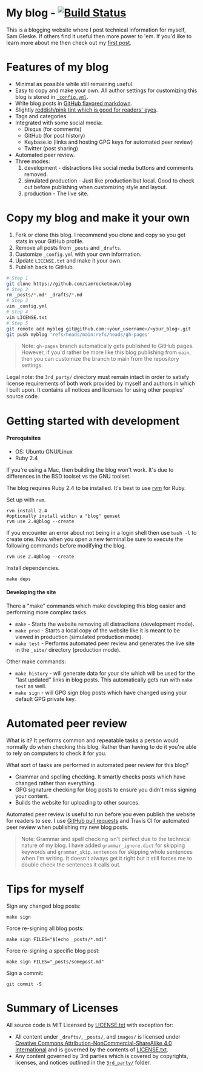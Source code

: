 # My blog - [![Build Status][stat]][ci]

This is a blogging website where I post technical information for myself, Sam
Gleske.  If others find it useful then more power to 'em.  If you'd like to
learn more about me then check out my [first post][post].

# Features of my blog

- Minimal as possible while still remaining useful.
- Easy to copy and make your own.  All author settings for customizing this blog
  is stored in [`_config.yml`][c].
- Write blog posts in [GitHub flavored markdown][gfm].
- Slightly [reddish/pink tint which is good for readers' eyes][flux].
- Tags and categories.
- Integrated with some social media:
  - Disqus (for comments)
  - GitHub (for post history)
  - Keybase.io (links and hosting GPG keys for automated peer review)
  - Twitter (post sharing)
- Automated peer review.
- Three modes:
  1. development - distractions like social media buttons and comments removed.
  2. simulated production - Just like production but local.  Good to check out
     before publishing when customizing style and layout.
  3. production - The live site.

# Copy my blog and make it your own

1. Fork or clone this blog.  I recommend you clone and copy so you get stats in
   your GitHub profile.
2. Remove all posts from `_posts` and `_drafts`.
3. Customize `_config.yml` with your own information.
4. Update `LICENSE.txt` and make it your own.
4. Publish back to GitHub.

```bash
# Step 1
git clone https://github.com/samrocketman/blog
# Step 2
rm _posts/*.md* _drafts/*.md
# Step 3
vim _config.yml
# Step 4
vim LICENSE.txt
# Step 5
git remote add myblog git@github.com:<your_username>/<your_blog>.git
git push myblog 'refs/heads/main:refs/heads/gh-pages'
```

> Note: `gh-pages` branch automatically gets published to GitHub pages.
> However, if you'd rather be more like this blog publishing from `main`, then
> you can customize the branch to main from the repository settings.

Legal note: the `3rd_party/` directory must remain intact in order to satisfy
license requirements of both work provided by myself and authors in which I
built upon.  It contains all notices and licenses for using other peoples'
source code.

# Getting started with development

#### Prerequisites

- OS: Ubuntu GNU/Linux
- Ruby 2.4

If you're using a Mac, then building the blog won't work.  It's due to
differences in the BSD toolset vs the GNU toolset.

The blog requires Ruby 2.4 to be installed.  It's best to use [rvm][rvm] for
Ruby.

Set up with `rvm`.

    rvm install 2.4
    #optionally install within a "blog" gemset
    rvm use 2.4@blog --create

If you encounter an error about not being in a login shell then use `bash -l` to
create one.  Now when you open a new terminal be sure to execute the following
commands before modifying the blog.

    rvm use 2.4@blog --create

Install dependencies.

    make deps

#### Developing the site

There a "make" commands which make developing this blog easier and performing
more complex tasks.

- `make` - Starts the website removing all distractions (development mode).
- `make prod` - Starts a local copy of the website like it is meant to be viewed
  in production (simulated production mode).
- `make test` - Performs automated peer review and generates the live site in
  the `_site/` directory (production mode).

Other make commands:

- `make history` - will generate data for your site which will be used for the
  "last updated" links in blog posts.  This automatically gets run with `make
  test` as well.
- `make sign` - will GPG sign blog posts which have changed using your default
  GPG private key.

# Automated peer review

What is it?  It performs common and repeatable tasks a person would normally do
when checking this blog.  Rather than having to do it you're able to rely on
computers to check it for you.

What sort of tasks are performed in automated peer review for this blog?

- Grammar and spelling checking.  It smartly checks posts which have changed
  rather than everything.
- GPG signature checking for blog posts to ensure you didn't miss signing your
  content.
- Builds the website for uploading to other sources.

Automated peer review is useful to run before you even publish the website for
readers to see.  I use [GitHub pull requests][pr] and Travis CI for automated
peer review when publishing my new blog posts.

> Note: Grammar and spell checking isn't perfect due to the technical nature of
> my blog.  I have added `grammar_ignore.dict` for skipping keywords and
> `grammar_skip.sentences` for skipping whole sentences when I'm writing.  It
> doesn't always get it right but it still forces me to double check the
> sentences it calls out.

# Tips for myself

Sign any changed blog posts:

    make sign

Force re-signing all blog posts:

    make sign FILES="$(echo _posts/*.md)"

Force re-signing a specific blog post:

    make sign FILES="_posts/somepost.md"

Sign a commit:

    git commit -S

# Summary of Licenses

All source code is MIT Licensed by [LICENSE.txt](LICENSE.txt) with exception
for:

- All content under `_drafts/`, `_posts/`, and `images/` is licensed under
  [Creative Commons Attribution-NonCommercial-ShareAlike 4.0 International][cc]
  and is governed by the contents of [LICENSE.txt](LICENSE.txt).
- Any content governed by 3rd parties which is covered by copyrights, licenses,
  and notices outlined in the [`3rd_party/`](3rd_party) folder.

[c]: _config.yml
[cc]: https://creativecommons.org/licenses/by-nc-sa/4.0/
[ci]: https://travis-ci.org/samrocketman/blog
[flux]: https://justgetflux.com/research.html
[gfm]: https://guides.github.com/features/mastering-markdown/
[kb.io]: https://keybase.io/
[nvm]: https://github.com/creationix/nvm
[post]: http://sam.gleske.net/blog/slice-of-life/2015/10/22/intro.html
[pr]: https://github.com/samrocketman/blog/pulls?q=is%3Apr
[rvm]: https://rvm.io/
[stat]: https://travis-ci.org/samrocketman/blog.svg?branch=main
